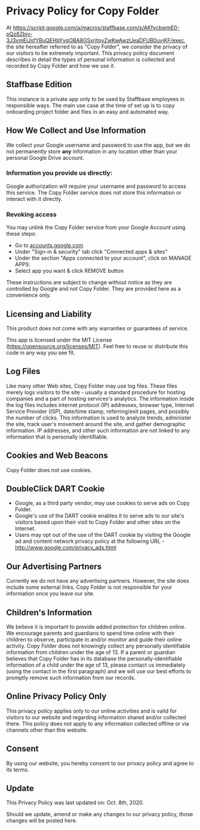 # Privacy Policy for Copy Folder

At
https://script.google.com/a/macros/staffbase.com/s/AKfycbwmE0-pQz6Zbjv-3J3vmEiJsfYBuQEHbYvqOBA8GSxrjtpyZwKwAwzUeaDFUB0uvjKF/exec,
the site hereafter referred to as "Copy Folder", we consider the privacy of our
visitors to be extremely important. This privacy policy document describes in
detail the types of personal information is collected and recorded by Copy
Folder and how we use it.

## Staffbase Edition
This instance is a private app only to be used by Staffbase employees in responsible ways.
The main use case at the time of set up is to copy onboarding project folder and files in 
an easy and automated way.

## How We Collect and Use Information

We collect your Google username and password to use the app, but we do not
permanently store **any** information in any location other than your personal
Google Drive account.

### Information you provide us directly:

Google authorization will require your username and password to access this
service. The Copy Folder service does not store this information or interact
with it directly.

### Revoking access

You may unlink the Copy Folder service from your Google Account using these
steps:

* Go to <a href="https://accounts.google.com">accounts.google.com</a>
* Under "Sign-in &amp; security" tab click "Connected apps &amp; sites"
* Under the section "Apps connected to your account", click on MANAGE APPS:
* Select app you want &amp; click REMOVE button

These instructions are subject to change without notice as they are controlled
by Google and not Copy Folder. They are provided here as a convenience only.

## Licensing and Liability

This product does not come with any warranties or guarantees of service.

This app is licensed under the MIT License
(https://opensource.org/licenses/MIT). Feel free to reuse or distribute this
code in any way you see fit.

## Log Files

Like many other Web sites, Copy Folder may use log files. These files merely
logs visitors to the site - usually a standard procedure for hosting companies
and a part of hosting services's analytics. The information inside the log files
includes internet protocol (IP) addresses, browser type, Internet Service
Provider (ISP), date/time stamp, referring/exit pages, and possibly the number
of clicks. This information is used to analyze trends, administer the site,
track user's movement around the site, and gather demographic information. IP
addresses, and other such information are not linked to any information that is
personally identifiable.

## Cookies and Web Beacons

Copy Folder does not use cookies.

## DoubleClick DART Cookie

* Google, as a third party vendor, may use cookies to serve ads on Copy Folder.
* Google's use of the DART cookie enables it to serve ads to our site's visitors
  based upon their visit to Copy Folder and other sites on the Internet.
* Users may opt out of the use of the DART cookie by visiting the Google ad and
  content network privacy policy at the following URL -
  http://www.google.com/privacy_ads.html

## Our Advertising Partners

Currently we do not have any advertising partners. However, the site does
include some external links. Copy Folder is not responsible for your information
once you leave our site.

## Children's Information

We believe it is important to provide added protection for children online. We
encourage parents and guardians to spend time online with their children to
observe, participate in and/or monitor and guide their online activity. Copy
Folder does not knowingly collect any personally identifiable information from
children under the age of 13. If a parent or guardian believes that Copy Folder
has in its database the personally-identifiable information of a child under the
age of 13, please contact us immediately (using the contact in the first
paragraph) and we will use our best efforts to promptly remove such information
from our records.

## Online Privacy Policy Only

This privacy policy applies only to our online activities and is valid for
visitors to our website and regarding information shared and/or collected there.
This policy does not apply to any information collected offline or via channels
other than this website.

## Consent

By using our website, you hereby consent to our privacy policy and agree to its
terms.

## Update

This Privacy Policy was last updated on: Oct. 8th, 2020.

Should we update, amend or make any changes to our privacy policy, those changes
will be posted here.
